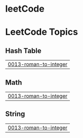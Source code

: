 # leetCode
<!---LeetCode Topics Start-->
# LeetCode Topics
## Hash Table
|  |
| ------- |
| [0013-roman-to-integer](https://github.com/prasannanayak653/leetCode/tree/master/0013-roman-to-integer) |
## Math
|  |
| ------- |
| [0013-roman-to-integer](https://github.com/prasannanayak653/leetCode/tree/master/0013-roman-to-integer) |
## String
|  |
| ------- |
| [0013-roman-to-integer](https://github.com/prasannanayak653/leetCode/tree/master/0013-roman-to-integer) |
<!---LeetCode Topics End-->